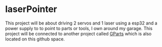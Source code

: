 # laserPointer

This project will be about driving 2 servos and 1 laser using a esp32 and a power supply to to point to parts or tools, I own around my garage. This project will be connected to another project called [GParts](https://github.com/guttih/gparts) which is also located on this github space.
